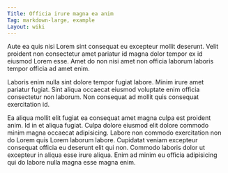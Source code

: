 ```yaml
---
Title: Officia irure magna ea anim
Tag: markdown-large, example
Layout: wiki
---
```

Aute ea quis nisi Lorem sint consequat eu excepteur mollit deserunt. Velit proident non consectetur amet pariatur id magna dolor tempor ex id eiusmod Lorem esse. Amet do non nisi amet non officia laborum laboris tempor officia ad amet enim.

Laboris enim nulla sint dolore tempor fugiat labore. Minim irure amet pariatur fugiat. Sint aliqua occaecat eiusmod voluptate enim officia consectetur non laborum. Non consequat ad mollit quis consequat exercitation id.

Ea aliqua mollit elit fugiat ea consequat amet magna culpa est proident anim. Id in et aliqua fugiat. Culpa dolore eiusmod elit dolore commodo minim magna occaecat adipisicing. Labore non commodo exercitation non do Lorem quis Lorem laborum labore. Cupidatat veniam excepteur consequat officia eu deserunt elit qui non. Commodo laboris dolor ut excepteur in aliqua esse irure aliqua. Enim ad minim eu officia adipisicing qui do labore nulla magna esse magna enim.